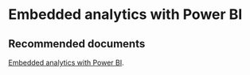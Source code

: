   <properties
	pageTitle="Advisory - What is embedding with Power BI?"
	description="Advisory - What is embedding with Power BI?"
	service="microsoft.PowerBIDedicated"
	resource="capacities"
	authors="pjfreitas"
	ms.author="pfreitas"	
	displayOrder="700"
	selfHelpType="generic"
	supportTopicIds="32628060"
	productPesIds="16334"
	cloudEnvironments="public, MoonCake, fairfax" 
	articleId="21d00f4b-cc09-048b-c666-e2dece5be000"
/>

# Embedded analytics with Power BI

## **Recommended documents**

[Embedded analytics with Power BI](https://docs.microsoft.com/power-bi/developer/embedding).<br>